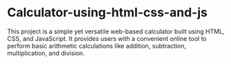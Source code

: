# Calculator-using-html-css-and-js
This project is a simple yet versatile web-based calculator built using HTML, CSS, and JavaScript. It provides users with a convenient online tool to perform basic arithmetic calculations like addition, subtraction, multiplication, and division.

